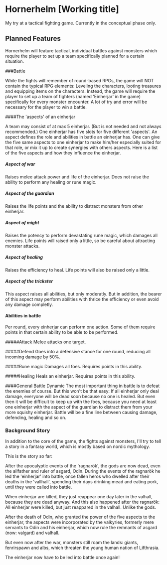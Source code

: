 # Hornerhelm [Working title]

My try at a tactical fighting game. Currently in the conceptual phase only.

## Planned Features

Hornerhelm will feature tactical, individual battles against monsters which require the player to set up a team specifically planned for a certain situation.

###Battle

While the fights will remember of round-based RPGs, the game will NOT contain the typical RPG elements: Leveling the characters, looting treasures and equipping items on the characters. Instead, the game will require the player to set up a team of fighters (named 'Einherjar' in the game) specifically for every monster encounter. A lot of try and error will be necessary for the player to win a battle. 

####The 'aspects' of an einherjar

A team may consist of at max 5 einherjar. (But is not needed and not always recommended.) One einherjar has five slots for five different 'aspects'. An aspect defines the role and abilities in battle an einherjar has. One can give the five same aspects to one einherjar to make him/her especially suited for that role, or mix it up to create synergies with others aspects.
Here is a list of the five aspects and how they influence the einherjar.

##### Aspect of war
Raises melee attack power and life of the einherjar. Does not raise the ability to perform any healing or rune magic.

##### Aspect of the guardian
Raises the life points and the ability to distract monsters from other einherjar.

##### Aspect of might
Raises the potency to perform devastating rune magic, which damages all enemies. Life points will raised only a little, so be careful about attracting monster attacks.

##### Aspect of healing
Raises the efficiency to heal. Life points will also be raised only a little.

##### Aspect of the trickster
This aspect raises all abilities, but only moderatly. But in addition, the bearer of this aspect may perform abilities with thrice the efficiency or even avoid any damage completly.

#### Abilities in battle
Per round, every einherjar can perform one action. Some of them require points in that certain ability to be able to be performed.

#####Attack
Melee attacks one target.

#####Defend
Goes into a defensive stance for one round, reducing all incoming damage by 50%.

#####Rune magic
Damages all foes. Requires points in this ability.

#####Healing
Heals an einherjar. Requires points in this ability.

####General Battle Dynamic
The most important thing in battle is to defeat the enemies of course. But this won't be that easy: If all einherjar only deal damage, everyone will be dead soon because no one is healed. But even then it will be difficult to keep up with the foes, because you need at least one einherjar with the aspect of the guardian to distract them from your more squishy einherjar.
Battle will be a fine line between causing damage, defending, healing and so on.

### Background Story

In addition to the core of the game, the fights against monsters, I'll try to tell a story in a fantasy world, which is mostly based on nordic mythology.

This is the story so far:

After the apocalyptic events of the 'ragnarök', the gods are now dead, even the allfather and ruler of asgard, Odin. During the events of the ragnarök he led the 'einherjar' into battle, once fallen heros who dwelled after their deaths in the 'vallhall', spending their days drinking mead and eating pork, until they were called into battle.

When einherjar are killed, they just reappear one day later in the valhall, because they are dead anyway. And this also happened after the ragnarök: All einherjar were killed, but just reappared in the valhall. Unlike the gods.

After the death of Odin, who granted the power of the five aspects to the einherjar, the aspects were incorporated by the valkyries, formerly mere servants to Odin and his einherjar, which now rule the remnants of asgard (now: valgard) and valhall.

But even now after the war, monsters still roam the lands: giants, fenrirspawn and albs, which threaten the young human nation of Lifthrasia.

The einherjar now have to be led into battle once again!
